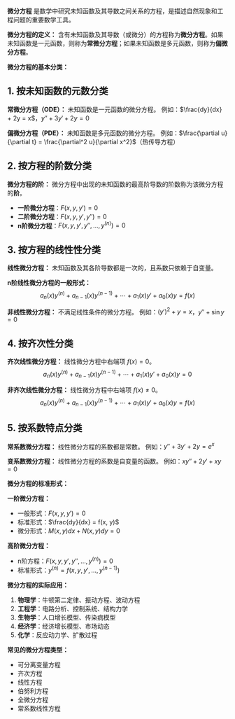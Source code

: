 **微分方程** 是数学中研究未知函数及其导数之间关系的方程，是描述自然现象和工程问题的重要数学工具。

**微分方程的定义：**
含有未知函数及其导数（或微分）的方程称为**微分方程**。如果未知函数是一元函数，则称为**常微分方程**；如果未知函数是多元函数，则称为**偏微分方程**。

**微分方程的基本分类：**

## 1. 按未知函数的元数分类

**常微分方程（ODE）：**
未知函数是一元函数的微分方程。
例如：$\frac{dy}{dx} + 2y = x$，$y'' + 3y' + 2y = 0$

**偏微分方程（PDE）：**
未知函数是多元函数的微分方程。
例如：$\frac{\partial u}{\partial t} = \frac{\partial^2 u}{\partial x^2}$（热传导方程）

## 2. 按方程的阶数分类

**微分方程的阶：**
微分方程中出现的未知函数的最高阶导数的阶数称为该微分方程的**阶**。

- **一阶微分方程**：$F(x, y, y') = 0$
- **二阶微分方程**：$F(x, y, y', y'') = 0$
- **n阶微分方程**：$F(x, y, y', y'', \ldots, y^{(n)}) = 0$

## 3. 按方程的线性性分类

**线性微分方程：**
未知函数及其各阶导数都是一次的，且系数只依赖于自变量。

**n阶线性微分方程的一般形式：**
$$a_n(x)y^{(n)} + a_{n-1}(x)y^{(n-1)} + \cdots + a_1(x)y' + a_0(x)y = f(x)$$

**非线性微分方程：**
不满足线性条件的微分方程。
例如：$(y')^2 + y = x$，$y'' + \sin y = 0$

## 4. 按齐次性分类

**齐次线性微分方程：**
线性微分方程中右端项 $f(x) = 0$。
$$a_n(x)y^{(n)} + a_{n-1}(x)y^{(n-1)} + \cdots + a_1(x)y' + a_0(x)y = 0$$

**非齐次线性微分方程：**
线性微分方程中右端项 $f(x) \neq 0$。
$$a_n(x)y^{(n)} + a_{n-1}(x)y^{(n-1)} + \cdots + a_1(x)y' + a_0(x)y = f(x)$$

## 5. 按系数特点分类

**常系数微分方程：**
线性微分方程的系数都是常数。
例如：$y'' + 3y' + 2y = e^x$

**变系数微分方程：**
线性微分方程的系数是自变量的函数。
例如：$xy'' + 2y' + xy = 0$

**微分方程的标准形式：**

**一阶微分方程：**
- 一般形式：$F(x, y, y') = 0$
- 标准形式：$\frac{dy}{dx} = f(x, y)$
- 微分形式：$M(x, y)dx + N(x, y)dy = 0$

**高阶微分方程：**
- n阶方程：$F(x, y, y', y'', \ldots, y^{(n)}) = 0$
- 标准形式：$y^{(n)} = f(x, y, y', \ldots, y^{(n-1)})$

**微分方程的实际应用：**
1. **物理学**：牛顿第二定律、振动方程、波动方程
2. **工程学**：电路分析、控制系统、结构力学
3. **生物学**：人口增长模型、传染病模型
4. **经济学**：经济增长模型、市场动态
5. **化学**：反应动力学、扩散过程

**常见的微分方程类型：**
- 可分离变量方程
- 齐次方程
- 线性方程
- 伯努利方程
- 全微分方程
- 常系数线性方程